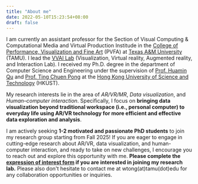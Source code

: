 ```yaml
---
title: "About me"
date: 2022-05-10T15:23:54+08:00
draft: false
---
```


I am currently an assistant professor for the Section of Visual Computing & Computational Media and Virtual Production Institude in the [College of Performance, Visualization and Fine Art](https://pvfa.tamu.edu/) (PVFA) at [Texas A&M University](https://www.tamu.edu/index.html) (TAMU).
I lead the [VVAI Lab](https://vvai-lab.github.io/) (Visualization, Virtual reality, Augmented reality, and Interaction Lab).
I received my Ph.D. degree in the department of Computer Science and Engineering under the supervision of [Prof. Huamin Qu](http://huamin.org) and [Prof. Ting Chuen Pong](https://seng.hkust.edu.hk/about/people/faculty/ting-chuen-pong) at the [Hong Kong University of Science and Technology](https://www.ust.hk) (HKUST). 
<!-- I have visited [Dr. Yalong Yang](https://vis.yalongyang.com/) at [Virginia Tech](https://www.vt.edu/) during summer 2022.  -->
<!-- I successfully defended my thesis titled *"Towards Effective Data Visualization by Fusing Immersive Technology with Traditional Workflow"* on August 18, 2023. -->

My research interests lie in the area of *AR/VR/MR*, *Data visualization*, and *Human–computer interaction*. Specifically, I focus on **bringing data visualization beyond traditional workspace (i.e., personal computer) to everyday life using AR/VR technology for more efficient and effective data exploration and analysis**.

I am actively seeking **1-2 motivated and passionate PhD students** to join my research group starting from Fall 2025! If you are eager to engage in cutting-edge research about AR/VR, data visualization, and human-computer interaction, and ready to take on new challenges, I encourage you to reach out and explore this opportunity with me. **Please complete the [expression of interest form](https://forms.gle/z3ynVaXrZtsHTVqx8) if you are interested in joining my research lab.**
Please also don't hesitate to contact me at wtong(at)tamu(dot)edu for any collaboration opportunities or inquiries.